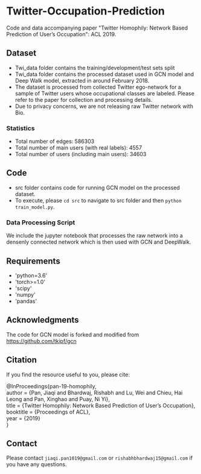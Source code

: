 # Twitter-Occupation-Prediction
Code and data accompanying paper "Twitter Homophily: Network Based Prediction of User’s Occupation": ACL 2019.


## Dataset
- Twi_data folder contains the training/development/test sets split
- Twi_data folder contains the processed dataset used in GCN model and Deep Walk model, extracted in around February 2018. 
- The dataset is processed from collected Twitter ego-network for a sample of Twitter users whose occupational classes are labeled. Please refer to the paper for collection and processing details.
- Due to privacy concerns, we are not releasing raw Twitter network with Bio. <br>


### Statistics
- Total number of edges: 586303
- Total number of main users (with real labels): 4557
- Total number of users (including main users): 34603


## Code 
- src folder contains code for running GCN model on the processed dataset.
- To execute, please `cd src` to navigate to src folder and then `python train_model.py`. 


### Data Processing Script
We include the jupyter notebook that processes the raw network into a densenly connected network which is then used with GCN and DeepWalk.


## Requirements
- 'python=3.6'
- 'torch>=1.0'
- 'scipy' 
- 'numpy'
- 'pandas'


## Acknowledgments
The code for GCN model is forked and modified from https://github.com/tkipf/gcn


## Citation
If you find the resource useful to you, please cite: 

@InProceedings{pan-19-homophily, <br>
author = {Pan, Jiaqi and Bhardwaj, Rishabh and Lu, Wei and Chieu, Hai Leong and Pan, Xinghao and Puay, Ni Yi}, <br>
title = {Twitter Homophily: Network Based Prediction of User’s Occupation}, <br>
booktitle = {Proceedings of ACL}, <br>
year = {2019} <br>
}


## Contact
Please contact `jiaqi.pan1019@gmail.com` or `rishabhbhardwaj15@gmail.com` if you have any questions.


